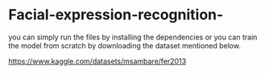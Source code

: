 # Facial-expression-recognition-

you can simply run the files by installing the dependencies or you can train the model from scratch by downloading the dataset mentioned below.

https://www.kaggle.com/datasets/msambare/fer2013
